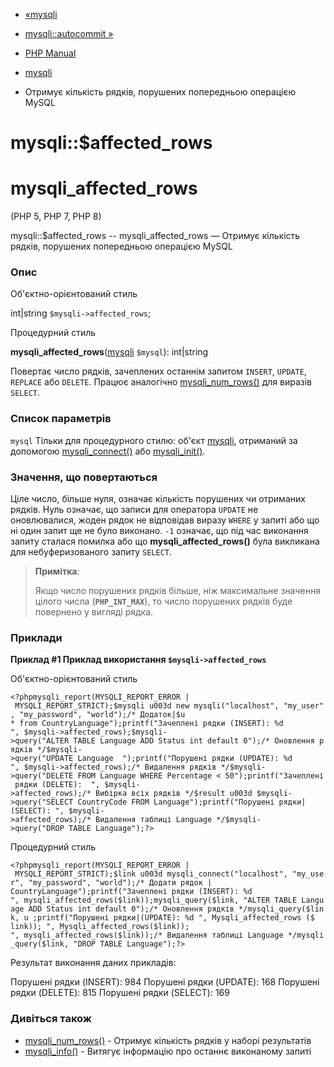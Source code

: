 - [«mysqli](class.mysqli.md)
- [mysqli::autocommit »](mysqli.autocommit.md)

- [PHP Manual](index.md)
- [mysqli](class.mysqli.md)
- Отримує кількість рядків, порушених попередньою операцією MySQL

# mysqli::$affected_rows

# mysqli_affected_rows

(PHP 5, PHP 7, PHP 8)

mysqli::$affected_rows -- mysqli_affected_rows — Отримує кількість рядків,
порушених попередньою операцією MySQL

### Опис

Об'єктно-орієнтований стиль

int\|string `$mysqli->affected_rows`;

Процедурний стиль

**mysqli_affected_rows**([mysqli](class.mysqli.md) `$mysql`):
int\|string

Повертає число рядків, зачеплених останнім запитом `INSERT`,
`UPDATE`, `REPLACE` або `DELETE`. Працює аналогічно
[mysqli_num_rows()](mysqli-result.num-rows.md) для виразів `SELECT`.

### Список параметрів

`mysql`
Тільки для процедурного стилю: об'єкт [mysqli](class.mysqli.md),
отриманий за допомогою [mysqli_connect()](function.mysqli-connect.md)
або [mysqli_init()](mysqli.init.md).

### Значення, що повертаються

Ціле число, більше нуля, означає кількість порушених чи отриманих
рядків. Нуль означає, що записи для оператора `UPDATE` не оновлювалися,
жоден рядок не відповідав виразу `WHERE` у запиті або що ні
один запит ще не було виконано. `-1` означає, що під час виконання
запиту сталася помилка або що **mysqli_affected_rows()** була викликана
для небуферизованого запиту `SELECT`.

> **Примітка**:
>
> Якщо число порушених рядків більше, ніж максимальне значення цілого
> числа (**`PHP_INT_MAX`**), то число порушених рядків буде повернено
> у вигляді рядка.

### Приклади

**Приклад #1 Приклад використання `$mysqli->affected_rows`**

Об'єктно-орієнтований стиль

` <?phpmysqli_report(MYSQLI_REPORT_ERROR | MYSQLI_REPORT_STRICT);$mysqli u003d new mysqli("localhost", "my_user", "my_password", "world");/* Додаток|$u * from CountryLanguage");printf("Зачеплені рядки (INSERT): %d
", $mysqli->affected_rows);$mysqli->query("ALTER TABLE Language ADD Status int default 0");/* Оновлення рядків */$mysqli->query("UPDATE Language  ");printf("Порушені рядки (UPDATE): %d
", $mysqli->affected_rows);/* Видалення рядків */$mysqli->query("DELETE FROM Language WHERE Percentage < 50");printf("Зачеплені рядки (DELETE): 
", $mysqli->affected_rows);/* Вибірка всіх рядків */$result u003d $mysqli->query("SELECT CountryCode FROM Language");printf("Порушені рядки|(SELECT):
", $mysqli->affected_rows);/* Видалення таблиці Language */$mysqli->query("DROP TABLE Language");?> `

Процедурний стиль

` <?phpmysqli_report(MYSQLI_REPORT_ERROR | MYSQLI_REPORT_STRICT);$link u003d mysqli_connect("localhost", "my_user", "my_password", "world");/* Додати рядок | CountryLanguage");printf("Зачеплені рядки (INSERT): %d
", mysqli_affected_rows($link));mysqli_query($link, "ALTER TABLE Language ADD Status int default 0");/* Оновлення рядків */mysqli_query($link, u ;printf("Порушені рядки|(UPDATE): %d
", Mysqli_affected_rows ($ link));
", Mysqli_affected_rows($link));
", mysqli_affected_rows($link));/* Видалення таблиці Language */mysqli_query($link, "DROP TABLE Language");?> `

Результат виконання даних прикладів:

Порушені рядки (INSERT): 984
Порушені рядки (UPDATE): 168
Порушені рядки (DELETE): 815
Порушені рядки (SELECT): 169

### Дивіться також

- [mysqli_num_rows()](mysqli-result.num-rows.md) - Отримує
кількість рядків у наборі результатів
- [mysqli_info()](mysqli.info.md) - Витягує інформацію про останнє
виконаному запиті
